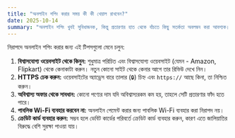 ```yaml
---
title: "অনলাইন শপিং করার সময় কী কী খেয়াল রাখবেন?"
date: 2025-10-14
summary: "অনলাইন শপিং খুবই সুবিধাজনক, কিন্তু প্রতারণার হাত থেকে বাঁচতে কিছু সতর্কতা অবলম্বন করা আবশ্যক।"
---
```


নিরাপদে অনলাইন শপিং করার জন্য এই টিপসগুলো মেনে চলুন:

1.  **বিশ্বাসযোগ্য ওয়েবসাইট থেকে কিনুন:** শুধুমাত্র পরিচিত এবং বিশ্বাসযোগ্য ওয়েবসাইট (যেমন - Amazon, Flipkart) থেকে কেনাকাটা করুন। নতুন কোনো সাইট থেকে কেনার আগে তার রিভিউ দেখে নিন।
2.  **HTTPS চেক করুন:** ওয়েবসাইটের অ্যাড্রেস বারে তালার (`🔒`) চিহ্ন এবং `https://` আছে কিনা, তা নিশ্চিত করুন।
3.  **অবিশ্বাস্য অফার থেকে সাবধান:** কোনো পণ্যের দাম যদি অবিশ্বাস্যরকম কম হয়, তাহলে সেটি প্রতারণার ফাঁদ হতে পারে।
4.  **পাবলিক Wi-Fi ব্যবহার করবেন না:** অনলাইন পেমেন্ট করার জন্য পাবলিক Wi-Fi ব্যবহার করা নিরাপদ নয়।
5.  **ক্রেডিট কার্ড ব্যবহার করুন:** সম্ভব হলে ডেবিট কার্ডের পরিবর্তে ক্রেডিট কার্ড ব্যবহার করুন, কারণ এতে জালিয়াতির বিরুদ্ধে বেশি সুরক্ষা পাওয়া যায়।
